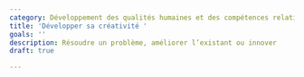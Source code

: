 ```yaml
---
category: Développement des qualités humaines et des compétences relationnelles
title: 'Développer sa créativité '
goals: ''
description: Résoudre un problème, améliorer l’existant ou innover
draft: true

---
```


